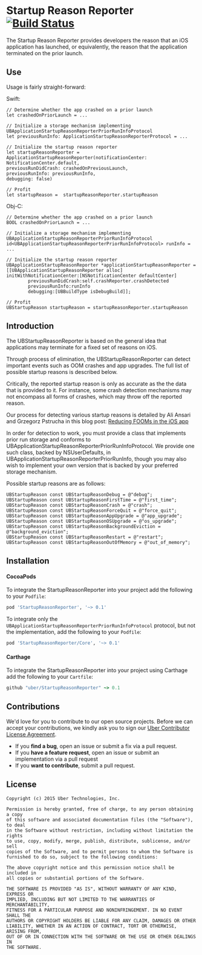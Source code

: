 # Startup Reason Reporter [![Build Status](https://travis-ci.org/uber/startup-reason-reporter.svg?branch=master)](https://travis-ci.com/uber/startup-reason-reporter)

The Startup Reason Reporter provides developers the reason that an iOS application has launched, or equivalently, the reason that the application terminated on the prior launch.

## Use

Usage is fairly straight-forward:


Swift:
```
// Determine whether the app crashed on a prior launch
let crashedOnPriorLaunch = ...

// Initialize a storage mechanism implementing UBApplicationStartupReasonReporterPriorRunInfoProtocol
let previousRunInfo: ApplicationStartupReasonReporterProtocol = ...

// Initialize the startup reason reporter
let startupReasonReporter = ApplicationStartupReasonReporter(notificationCenter: NotificationCenter.default, 
previousRunDidCrash: crashedOnPreviousLaunch, 
previousRunInfo: previousRunInfo, 
debugging: false)

// Profit
let startupReason =  startupReasonReporter.startupReason
```

Obj-C:
```
// Determine whether the app crashed on a prior launch
BOOL crashedOnPriorLaunch = ...

// Initialize a storage mechanism implementing UBApplicationStartupReasonReporterPriorRunInfoProtocol
id<UBApplicationStartupReasonReporterPriorRunInfoProtocol> runInfo = ...

// Initialize the startup reason reporter
UBApplicationStartupReasonReporter *applicationStartupReasonReporter = [[UBApplicationStartupReasonReporter alloc] initWithNotificationCenter:[NSNotificationCenter defaultCenter]
        previousRunDidCrash:self.crashReporter.crashDetected
        previousRunInfo:runInfo
        debugging:[UBBuildType isDebugBuild]];

// Profit
UBStartupReason startupReason = startupReasonReporter.startupReason
```

## Introduction

The UBStartupReasonReporter is based on the general idea that applications may terminate for a fixed set of reasons on iOS.  

Through process of elimination, the UBStartupReasonReporter can detect important events such as OOM crashes and app upgrades.  The full list of possible startup reasons is described below.

Critically, the reported startup reason is only as accurate as the the data that is provided to it.  For instance, some crash detection mechanisms may not encompass all forms of crashes, which may throw off the reported reason.

Our process for detecting various startup reasons is detailed by Ali Ansari and Grzegorz Pstrucha in this blog post: [Reducing FOOMs in the iOS app](https://code.facebook.com/posts/1146930688654547/reducing-fooms-in-the-facebook-ios-app/)

In order for detection to work, you must provide a class that implements prior run storage and conforms to UBApplicationStartupReasonReporterPriorRunInfoProtocol.  We provide one such class, backed by NSUserDefaults, in UBApplicationStartupReasonReporterPriorRunInfo, though you may also wish to implement your own version that is backed by your preferred storage mechanism.

Possible startup reasons are as follows:

```
UBStartupReason const UBStartupReasonDebug = @"debug";
UBStartupReason const UBStartupReasonFirstTime = @"first_time";
UBStartupReason const UBStartupReasonCrash = @"crash";
UBStartupReason const UBStartupReasonForceQuit = @"force_quit";
UBStartupReason const UBStartupReasonAppUpgrade = @"app_upgrade";
UBStartupReason const UBStartupReasonOSUpgrade = @"os_upgrade";
UBStartupReason const UBStartupReasonBackgroundEviction = @"background_eviction";
UBStartupReason const UBStartupReasonRestart = @"restart";
UBStartupReason const UBStartupReasonOutOfMemory = @"out_of_memory";
```

## Installation
#### CocoaPods

To integrate the StartupReasonReporter into your project add the following to your `Podfile`:

```ruby
pod 'StartupReasonReporter', '~> 0.1'
```

To integrate only the `UBApplicationStartupReasonReporterPriorRunInfoProtocol` protocol, but not the implementation, add the following to your `Podfile`:

```ruby
pod 'StartupReasonReporter/Core', '~> 0.1'
```

#### Carthage

To integrate the StartupReasonReporter into your project using Carthage add the following to your `Cartfile`:

```ruby
github "uber/StartupReasonReporter" ~> 0.1
```

## Contributions

We'd love for you to contribute to our open source projects. Before we can accept your contributions, we kindly ask you to sign our [Uber Contributor License Agreement](https://docs.google.com/a/uber.com/forms/d/1pAwS_-dA1KhPlfxzYLBqK6rsSWwRwH95OCCZrcsY5rk/viewform).

- If you **find a bug**, open an issue or submit a fix via a pull request.
- If you **have a feature request**, open an issue or submit an implementation via a pull request
- If you **want to contribute**, submit a pull request.

## License

    Copyright (c) 2015 Uber Technologies, Inc.

    Permission is hereby granted, free of charge, to any person obtaining a copy
    of this software and associated documentation files (the "Software"), to deal
    in the Software without restriction, including without limitation the rights
    to use, copy, modify, merge, publish, distribute, sublicense, and/or sell
    copies of the Software, and to permit persons to whom the Software is
    furnished to do so, subject to the following conditions:

    The above copyright notice and this permission notice shall be included in
    all copies or substantial portions of the Software.

    THE SOFTWARE IS PROVIDED "AS IS", WITHOUT WARRANTY OF ANY KIND, EXPRESS OR
    IMPLIED, INCLUDING BUT NOT LIMITED TO THE WARRANTIES OF MERCHANTABILITY,
    FITNESS FOR A PARTICULAR PURPOSE AND NONINFRINGEMENT. IN NO EVENT SHALL THE
    AUTHORS OR COPYRIGHT HOLDERS BE LIABLE FOR ANY CLAIM, DAMAGES OR OTHER
    LIABILITY, WHETHER IN AN ACTION OF CONTRACT, TORT OR OTHERWISE, ARISING FROM,
    OUT OF OR IN CONNECTION WITH THE SOFTWARE OR THE USE OR OTHER DEALINGS IN
    THE SOFTWARE.
